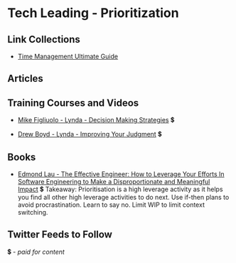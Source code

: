 # Tech Leading - Prioritization

## Link Collections

- [Time Management Ultimate Guide](https://www.makingbusinessmatter.co.uk/time-management-skills-ultimate/)

## Articles


## Training Courses and Videos

- [Mike Figliuolo - Lynda - Decision Making Strategies](https://www.lynda.com/Business-Skills-tutorials/Decision-Making-Fundamentals/186697-2.html) 💲

- [Drew Boyd - Lynda - Improving Your Judgment](https://www.lynda.com/Business-Skills-tutorials/Improving-Your-Judgment/162446-2.html) 💲

## Books

- [Edmond Lau - The Effective Engineer: How to Leverage Your Efforts In Software Engineering to Make a Disproportionate and Meaningful Impact](https://www.amazon.com/Effective-Engineer-Engineering-Disproportionate-Meaningful/dp/0996128107) 💲
Takeaway: Prioritisation is a high leverage activity as it helps you find all other high leverage activities to do next. Use if-then plans to avoid procrastination. Learn to say no.  Limit WIP to limit context switching.

## Twitter Feeds to Follow



💲 - *paid for content*